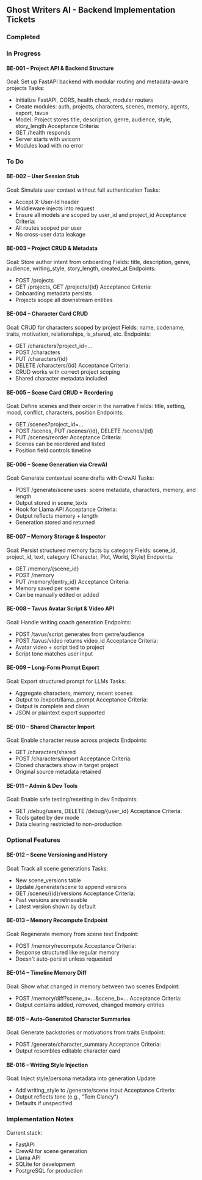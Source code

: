 ## Ghost Writers AI - Backend Implementation Tickets

### Completed

### In Progress

#### BE-001 – Project API & Backend Structure
Goal: Set up FastAPI backend with modular routing and metadata-aware projects
Tasks:
- Initialize FastAPI, CORS, health check, modular routers
- Create modules: auth, projects, characters, scenes, memory, agents, export, tavus
- Model: Project stores title, description, genre, audience, style, story_length
Acceptance Criteria:
- GET /health responds
- Server starts with uvicorn
- Modules load with no error

### To Do

#### BE-002 – User Session Stub
Goal: Simulate user context without full authentication
Tasks:
- Accept X-User-Id header
- Middleware injects into request
- Ensure all models are scoped by user_id and project_id
Acceptance Criteria:
- All routes scoped per user
- No cross-user data leakage

#### BE-003 – Project CRUD & Metadata
Goal: Store author intent from onboarding
Fields: title, description, genre, audience, writing_style, story_length, created_at
Endpoints:
- POST /projects
- GET /projects, GET /projects/{id}
Acceptance Criteria:
- Onboarding metadata persists
- Projects scope all downstream entities

#### BE-004 – Character Card CRUD
Goal: CRUD for characters scoped by project
Fields: name, codename, traits, motivation, relationships, is_shared, etc.
Endpoints:
- GET /characters?project_id=...
- POST /characters
- PUT /characters/{id}
- DELETE /characters/{id}
Acceptance Criteria:
- CRUD works with correct project scoping
- Shared character metadata included

#### BE-005 – Scene Card CRUD + Reordering
Goal: Define scenes and their order in the narrative
Fields: title, setting, mood, conflict, characters, position
Endpoints:
- GET /scenes?project_id=...
- POST /scenes, PUT /scenes/{id}, DELETE /scenes/{id}
- PUT /scenes/reorder
Acceptance Criteria:
- Scenes can be reordered and listed
- Position field controls timeline

#### BE-006 – Scene Generation via CrewAI
Goal: Generate contextual scene drafts with CrewAI
Tasks:
- POST /generate/scene uses: scene metadata, characters, memory, and length
- Output stored in scene_texts
- Hook for Llama API
Acceptance Criteria:
- Output reflects memory + length
- Generation stored and returned

#### BE-007 – Memory Storage & Inspector
Goal: Persist structured memory facts by category
Fields: scene_id, project_id, text, category (Character, Plot, World, Style)
Endpoints:
- GET /memory/{scene_id}
- POST /memory
- PUT /memory/{entry_id}
Acceptance Criteria:
- Memory saved per scene
- Can be manually edited or added

#### BE-008 – Tavus Avatar Script & Video API
Goal: Handle writing coach generation
Endpoints:
- POST /tavus/script generates from genre/audience
- POST /tavus/video returns video_id
Acceptance Criteria:
- Avatar video + script tied to project
- Script tone matches user input

#### BE-009 – Long-Form Prompt Export
Goal: Export structured prompt for LLMs
Tasks:
- Aggregate characters, memory, recent scenes
- Output to /export/llama_prompt
Acceptance Criteria:
- Output is complete and clean
- JSON or plaintext export supported

#### BE-010 – Shared Character Import
Goal: Enable character reuse across projects
Endpoints:
- GET /characters/shared
- POST /characters/import
Acceptance Criteria:
- Cloned characters show in target project
- Original source metadata retained

#### BE-011 – Admin & Dev Tools
Goal: Enable safe testing/resetting in dev
Endpoints:
- GET /debug/users, DELETE /debug/{user_id}
Acceptance Criteria:
- Tools gated by dev mode
- Data clearing restricted to non-production

### Optional Features

#### BE-012 – Scene Versioning and History
Goal: Track all scene generations
Tasks:
- New scene_versions table
- Update /generate/scene to append versions
- GET /scenes/{id}/versions
Acceptance Criteria:
- Past versions are retrievable
- Latest version shown by default

#### BE-013 – Memory Recompute Endpoint
Goal: Regenerate memory from scene text
Endpoint:
- POST /memory/recompute
Acceptance Criteria:
- Response structured like regular memory
- Doesn't auto-persist unless requested

#### BE-014 – Timeline Memory Diff
Goal: Show what changed in memory between two scenes
Endpoint:
- POST /memory/diff?scene_a=...&scene_b=...
Acceptance Criteria:
- Output contains added, removed, changed memory entries

#### BE-015 – Auto-Generated Character Summaries
Goal: Generate backstories or motivations from traits
Endpoint:
- POST /generate/character_summary
Acceptance Criteria:
- Output resembles editable character card

#### BE-016 – Writing Style Injection
Goal: Inject style/persona metadata into generation
Update:
- Add writing_style to /generate/scene input
Acceptance Criteria:
- Output reflects tone (e.g., "Tom Clancy")
- Defaults if unspecified

### Implementation Notes

Current stack:
- FastAPI
- CrewAI for scene generation
- Llama API
- SQLite for development
- PostgreSQL for production
